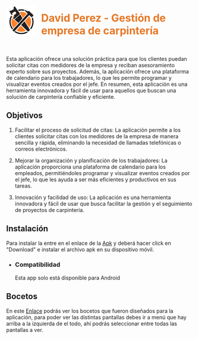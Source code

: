 <div style="display:flex; gap:1em; align-items:center;">
  <img src="https://github.com/Jonathanpd2804/Proyecto/blob/main/lib/images/logo2.png?raw=true" alt="Logo de la empresa" width="80" height="80">
  <h1 style="color:#E77725;">David Perez - Gestión de empresa de carpintería</h1>
</div>
</br>


Esta aplicación ofrece una solución práctica para que los clientes puedan solicitar citas con medidores de la empresa y reciban asesoramiento experto sobre sus proyectos. Además, la aplicación ofrece una plataforma de calendario para los trabajadores, lo que les permite programar y visualizar eventos creados por el jefe. En resumen, esta aplicación es una herramienta innovadora y fácil de usar para aquellos que buscan una solución de carpintería confiable y eficiente.

## Objetivos

1. Facilitar el proceso de solicitud de citas: La aplicación permite a los clientes solicitar citas con los medidores de la empresa de manera sencilla y rápida, eliminando la necesidad de llamadas telefónicas o correos electrónicos.

2. Mejorar la organización y planificación de los trabajadores: La aplicación proporciona una plataforma de calendario para los empleados, permitiéndoles programar y visualizar eventos creados por el jefe, lo que les ayuda a ser más eficientes y productivos en sus tareas.

3. Innovación y facilidad de uso: La aplicación es una herramienta innovadora y fácil de usar que busca facilitar la gestión y el seguimiento de proyectos de carpintería.

## Instalación

Para instalar la entre en el enlace de la [Apk](https://github.com/Jonathanpd2804/Proyecto/blob/main/david_perez.apk) y deberá hacer click en "Download" e instalar el archivo apk en su dispositivo móvil.

<ul>
    <li><h3>Compatibilidad</h3></li>
    <p style="list-style-type: none; margin-top: 0;">Esta app solo está disponible para Android</p>
</ul>

## Bocetos

En este [Enlace](https://www.figma.com/file/XavRoJbvuxSQw9GSDJX229/Proyecto?type=design&node-id=0%3A1&t=6nQCUfEavbdMPyNY-1) podrás ver los bocetos que fueron diseñados para la aplicación, para poder ver las distintas pantallas debes ir a menú que hay arriba a la izquierda de el todo, ahí podrás seleccionar entre todas las pantallas a ver.

